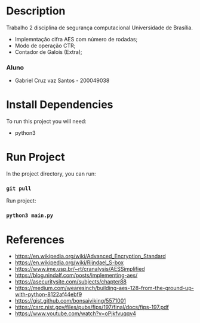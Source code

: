 # Description

Trabalho 2 disciplina de segurança computacional Universidade de Brasília.

- Implemntação cifra AES com número de rodadas;
- Modo de operação CTR;
- Contador de Galois (Extra);

### Aluno

- Gabriel Cruz vaz Santos - 200049038

# Install Dependencies

To run this project you will need:

- python3

# Run Project

In the project directory, you can run:

### `git pull`

Run project:

### `python3 main.py`

# References

- https://en.wikipedia.org/wiki/Advanced_Encryption_Standard
- https://en.wikipedia.org/wiki/Rijndael_S-box
- https://www.ime.usp.br/~rt/cranalysis/AESSimplified
- https://blog.nindalf.com/posts/implementing-aes/
- https://asecuritysite.com/subjects/chapter88
- https://medium.com/wearesinch/building-aes-128-from-the-ground-up-with-python-8122af44ebf9
- https://gist.github.com/bonsaiviking/5571001
- https://csrc.nist.gov/files/pubs/fips/197/final/docs/fips-197.pdf
- https://www.youtube.com/watch?v=oPjkfvuqqv4

